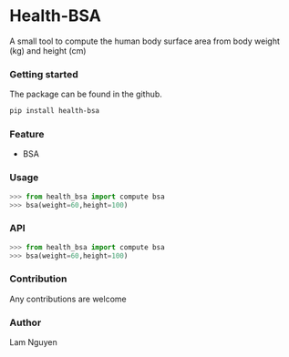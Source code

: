 # Health-BSA
A small tool to compute the human body surface area from body weight (kg) and height (cm)


### Getting started

The package can be found in the github.
```bash
pip install health-bsa
```

### Feature

- BSA


### Usage

```python
>>> from health_bsa import compute bsa
>>> bsa(weight=60,height=100)
```

### API

```python
>>> from health_bsa import compute bsa
>>> bsa(weight=60,height=100)
```

### Contribution
Any contributions are welcome

### Author
Lam Nguyen